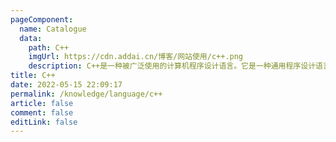 ```yaml
---
pageComponent:
  name: Catalogue
  data:
    path: C++
    imgUrl: https://cdn.addai.cn/博客/网站使用/c++.png
    description: C++是一种被广泛使用的计算机程序设计语言。它是一种通用程序设计语言，支持多重编程范式，例如过程化程序设计、数据抽象、面向对象程序设计、泛型程序设计和设计模式等。
title: C++
date: 2022-05-15 22:09:17
permalink: /knowledge/language/c++
article: false
comment: false
editLink: false
---
```

